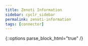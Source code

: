 ```yaml
---
title: Zenoti Information
sidebar: cyclr_sidebar
permalink: zenoti-information
tags: [connector]
---
```

{::options parse_block_html="true" /}
